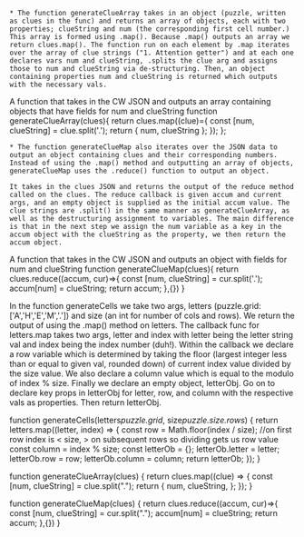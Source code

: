     * The function generateClueArray takes in an object (puzzle, written as clues in the func) and returns an array of objects, each with two properties; clueString and num (the corresponding first cell number.) This array is formed using .map(). Because .map() outputs an array we return clues.map(). The function run on each element by .map iterates over the array of clue strings ("1. Attention getter") and at each one declares vars num and clueString, .splits the clue arg and assigns those to num and clueString via de-structuring. Then, an object containing properties num and clueString is returned which outputs with the necessary vals.
A function that takes in the CW JSON and outputs an array containing objects that have fields for num and clueString
function generateClueArray(clues){
    return clues.map((clue)={
        const [num, clueString] = clue.split('.');
        return {
            num,
            clueString
        };
    });
};



    * The function generateClueMap also iterates over the JSON data to output an object containing clues and their corresponding numbers. Instead of using the .map() method and outputting an array of objects, generateClueMap uses the .reduce() function to output an object.

    It takes in the clues JSON and returns the output of the reduce method called on the clues. The reduce callback is given accum and current args, and an empty object is supplied as the initial accum value. The clue strings are .split() in the same manner as generateClueArray, as well as the destructuring assignment to variables. The main difference is that in the next step we assign the num variable as a key in the accum object with the clueString as the property, we then return the accum object.

A function that takes in the CW JSON and outputs an object with fields for num and clueString
function generateClueMap(clues){
    return clues.reduce((accum, cur)=>{
        const [num, clueString] = cur.split('.');
        accum[num] = clueString;
        return accum;
    },{})
}

In the function generateCells we take two args, letters (puzzle.grid: ['A','H','E','M','.']) and size (an int for number of cols and rows). We return the output of using the .map() method on letters. The callback func for letters.map takes two args, letter and index with letter being the letter string val and index being the index number (duh!). Within the callback we declare a row variable which is determined by taking the floor (largest integer less than or equal to given val, rounded down) of current index value divided by the size value. We also declare a column value which is equal to the modulo of index % size. Finally we declare an empty object, letterObj. Go on to declare key props in letterObj for letter, row, and column with the respective vals as properties. Then return letterObj.

function generateCells(letters*puzzle.grid*, size*puzzle.size.rows*) {
return letters.map((letter, index) => {
const row = Math.floor(index / size); //on first row index is < size, > on subsequent rows so dividing gets us row value
const column = index % size;
const letterOb = {};
letterOb.letter = letter;
letterOb.row = row;
letterOb.column = column;
return letterOb;
});
}

function generateClueArray(clues) {
return clues.map((clue) => {
const [num, clueString] = clue.split(".");
return {
num,
clueString,
};
});
}

function generateClueMap(clues) {
return clues.reduce((accum, cur)=>{
const [num, clueString] = cur.split(".");
accum[num] = clueString;
return accum;
},{})
}
